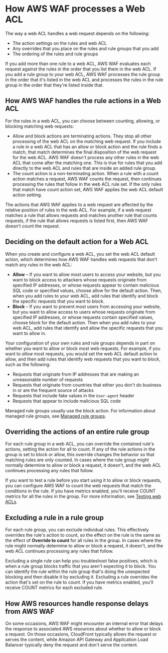 # How AWS WAF processes a Web ACL<a name="web-acl-processing"></a>

The way a web ACL handles a web request depends on the following: 
+ The action settings on the rules and web ACL
+ Any overrides that you place on the rules and rule groups that you add
+ The ordering of the rules and rule groups

If you add more than one rule to a web ACL, AWS WAF evaluates each request against the rules in the order that you list them in the web ACL\. If you add a rule group to your web ACL, AWS WAF processes the rule group in the order that it's listed in the web ACL and processes the rules in the rule group in the order that they're listed inside that\. 

## How AWS WAF handles the rule actions in a Web ACL<a name="web-acl-rule-actions"></a>

For the rules in a web ACL, you can choose between counting, allowing, or blocking matching web requests: 
+ Allow and block actions are terminating actions\. They stop all other processing of the web ACL on the matching web request\. If you include a rule in a web ACL that has an allow or block action and the rule finds a match, that match determines the final disposition of the web request for the web ACL\. AWS WAF doesn't process any other rules in the web ACL that come after the matching one\. This is true for rules that you add directly to the web ACL and rules that are inside an added rule group\. 
+ The count action is a non\-terminating action\. When a rule with a count action matches a request, AWS WAF counts the request, then continues processing the rules that follow in the web ACL rule set\. If the only rules that match have count action set, AWS WAF applies the web ACL default action setting\. 

The actions that AWS WAF applies to a web request are affected by the relative position of rules in the web ACL\. For example, if a web request matches a rule that allows requests and matches another rule that counts requests, if the rule that allows requests is listed first, then AWS WAF doesn't count the request\. 

## Deciding on the default action for a Web ACL<a name="web-acl-default-action"></a>

When you create and configure a web ACL, you set the web ACL default action, which determines how AWS WAF handles web requests that don't match any rules in the web ACL: 
+ **Allow** – If you want to allow most users to access your website, but you want to block access to attackers whose requests originate from specified IP addresses, or whose requests appear to contain malicious SQL code or specified values, choose allow for the default action\. Then, when you add rules to your web ACL, add rules that identify and block the specific requests that you want to block\.
+ **Block** – If you want to prevent most users from accessing your website, but you want to allow access to users whose requests originate from specified IP addresses, or whose requests contain specified values, choose block for the default action\. Then when you add rules to your web ACL, add rules that identify and allow the specific requests that you want to allow in\. 

Your configuration of your own rules and rule groups depends in part on whether you want to allow or block most web requests\. For example, if you want to *allow* most requests, you would set the web ACL default action to allow, and then add rules that identify web requests that you want to *block*, such as the following:
+ Requests that originate from IP addresses that are making an unreasonable number of requests
+ Requests that originate from countries that either you don't do business in or are the frequent source of attacks
+ Requests that include fake values in the `User-agent` header
+ Requests that appear to include malicious SQL code

Managed rule groups usually use the block action\. For information about managed rule groups, see [Managed rule groups](waf-managed-rule-groups.md)\.

## Overriding the actions of an entire rule group<a name="web-acl-override-actions"></a>

For each rule group in a web ACL, you can override the contained rule's actions, setting the action for all to count\. If any of the rule actions in the group is set to block or allow, this override changes the behavior so that matching rules are only counted\. In cases where the rule group might normally determine to allow or block a request, it doesn't, and the web ACL continues processing any rules that follow\. 

If you want to test a rule before you start using it to allow or block requests, you can configure AWS WAF to count the web requests that match the conditions in the rule\. If you have metrics enabled, you'll receive COUNT metrics for all the rules in the group\. For more information, see [Testing web ACLs](web-acl-testing.md)\.

## Excluding a rule in a rule group<a name="rule-group-rule-exclusion"></a>

For each rule group, you can exclude individual rules\. This effectively overrides the rule's action to count, so the effect on the rule is the same as the effect of **Override to count** for all rules in the group\. In cases where the rule might normally determine to allow or block a request, it doesn't, and the web ACL continues processing any rules that follow\.

Excluding a single rule can help you troubleshoot false positives, which is when a rule group blocks traffic that you aren't expecting it to block\. You can identify the rule within the rule group that's doing the unexpected blocking and then disable it by excluding it\. Excluding a rule overrides the action that's set on the rule to count\. If you have metrics enabled, you'll receive COUNT metrics for each excluded rule\.

## How AWS resources handle response delays from AWS WAF<a name="web-acl-processing-resource-default"></a>

On some occasions, AWS WAF might encounter an internal error that delays the response to associated AWS resources about whether to allow or block a request\. On those occasions, CloudFront typically allows the request or serves the content, while Amazon API Gateway and Application Load Balancer typically deny the request and don't serve the content\.